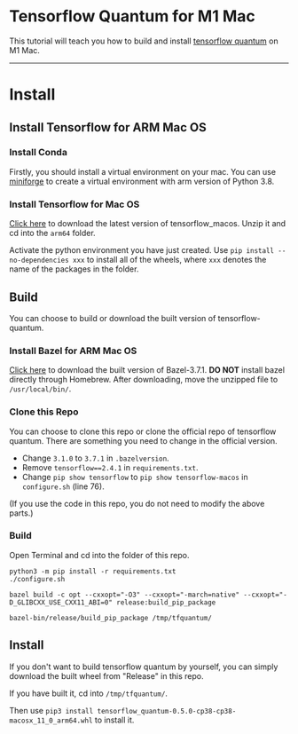 # Tensorflow Quantum for M1 Mac
This tutorial will teach you how to build and install [tensorflow quantum](https://github.com/tensorflow/quantum) on M1 Mac.

----
# Install

## Install Tensorflow for ARM Mac OS
### Install Conda
Firstly, you should install a virtual environment on your mac. You can use [miniforge](https://github.com/conda-forge/miniforge) to create a virtual environment with arm version of Python 3.8.

### Install Tensorflow for Mac OS
[Click here](https://github.com/apple/tensorflow_macos/releases/download/v0.1alpha2/tensorflow_macos-0.1alpha2.tar.gz) to download the latest version of tensorflow_macos. Unzip it and cd into the `arm64` folder.

Activate the python environment you have just created. Use `pip install --no-dependencies xxx` to install all of the wheels, where `xxx` denotes the name of the packages in the folder.

## Build
You can choose to build or download the built version of tensorflow-quantum.
### Install Bazel for ARM Mac OS
[Click here](https://github.com/erwincoumans/bazel/releases/download/bazel-3.7.1-mac-arm64/bazel-3.7.1-mac_arm64.zip) to download the built version of Bazel-3.7.1. __DO NOT__ install bazel directly through Homebrew. After downloading, move the unzipped file to `/usr/local/bin/`.

### Clone this Repo
You can choose to clone this repo or clone the official repo of tensorflow quantum. There are something you need to change in the official version.

- Change `3.1.0` to `3.7.1` in `.bazelversion`.
- Remove `tensorflow==2.4.1` in `requirements.txt`.
- Change `pip show tensorflow` to `pip show tensorflow-macos` in `configure.sh` (line 76).

(If you use the code in this repo, you do not need to modify the above parts.)

### Build
Open Terminal and cd into the folder of this repo.
```
python3 -m pip install -r requirements.txt
./configure.sh

bazel build -c opt --cxxopt="-O3" --cxxopt="-march=native" --cxxopt="-D_GLIBCXX_USE_CXX11_ABI=0" release:build_pip_package

bazel-bin/release/build_pip_package /tmp/tfquantum/
```

## Install
If you don't want to build tensorflow quantum by yourself, you can simply download the built wheel from "Release" in this repo.

If you have built it, cd into `/tmp/tfquantum/`.

Then use `pip3 install tensorflow_quantum-0.5.0-cp38-cp38-macosx_11_0_arm64.whl` to install it.
